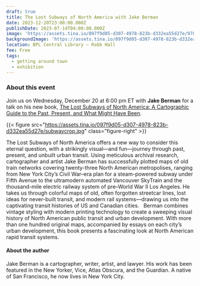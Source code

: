 ```yaml
---
draft: true
title: The Lost Subways of North America with Jake Berman
date: 2023-12-20T23:00:00.000Z
publishDate: 2023-07-14T04:00:00.000Z
image: 'https://assets.tina.io/097f9d05-d307-4978-823b-d332ea55d27e/9780226829791.jpg'
backgroundImage: 'https://assets.tina.io/097f9d05-d307-4978-823b-d332ea55d27e/9780226829791.jpg'
location: BPL Central Library – Rabb Hall
fee: Free
tags:
  - getting around town
  - exhibition
---
```


### About this event

Join us on Wednesday, December 20 at 6:00 pm ET with **Jake Berman** for a talk on his new book, [The Lost Subways of North America: A Cartographic Guide to the Past, Present, and What Might Have Been](https://press.uchicago.edu/ucp/books/book/chicago/L/bo206950010.html). 

{{< figure src="https://assets.tina.io/097f9d05-d307-4978-823b-d332ea55d27e/subwaycrop.jpg" class="figure-right" >}}

The Lost Subways of North America offers a new way to consider this eternal question, with a strikingly visual—and fun—journey through past, present, and unbuilt urban transit. Using meticulous archival research, cartographer and artist Jake Berman has successfully plotted maps of old train networks covering twenty-three North American metropolises, ranging from New York City’s Civil War–era plan for a steam-powered subway under Fifth Avenue to the ultramodern automated Vancouver SkyTrain and the thousand-mile electric railway system of pre–World War II Los Angeles. He takes us through colorful maps of old, often forgotten streetcar lines, lost ideas for never-built transit, and modern rail systems—drawing us into the captivating transit histories of US and Canadian cities.
 
Berman combines vintage styling with modern printing technology to create a sweeping visual history of North American public transit and urban development. With more than one hundred original maps, accompanied by essays on each city’s urban development, this book presents a fascinating look at North American rapid transit systems.

#### About the author

Jake Berman is a cartographer, writer, artist, and lawyer. His work has been featured in the New Yorker, Vice, Atlas Obscura, and the Guardian. A native of San Francisco, he now lives in New York City.
